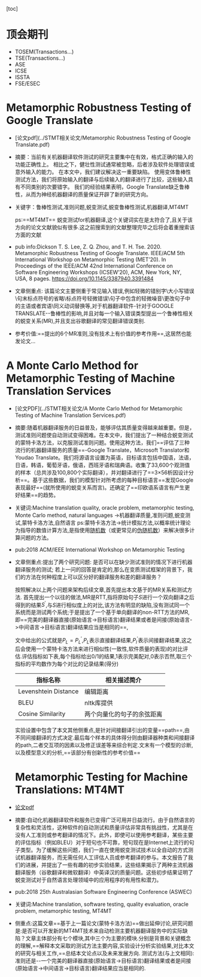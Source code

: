 [toc]



# **顶会期刊** 

- TOSEM(Transactions…)
- TSE(Transactions…)
- ASE
- ICSE
- ISSTA
- FSE/ESEC

# Metamorphic Robustness Testing of Google Translate



- [论文pdf](../STMT相关论文/Metamorphic Robustness Testing of Google Translate.pdf)

- 摘要：当前有关机器翻译软件测试的研究主要集中在有效，格式正确的输入的功能正确性上。 相比之下，健壮性测试通常被忽略，后者涉及软件处理错误或意外输入的能力。 在本文中，我们建议解决这一重要缺陷。 使用变体鲁棒性测试方法，我们将原始输入的翻译与后续输入的翻译进行了比较，这些输入具有不同类别的次要错字。 我们的经验结果表明，Google Translate缺乏鲁棒性，从而为神经机器翻译的质量保证开辟了新的研究方向。


- 关键字：鲁棒性测试,准则问题,蜕变测试,蜕变鲁棒性测试,机器翻译,MT4MT

  ps:==MT4MT== 蜕变测试for机器翻译,这个关键词实在是太符合了,且关于该方向的论文文献貌似有很多.这之前搜索到的文献整理完毕之后将会着重搜索该方面的文献

  

- pub info:Dickson T. S. Lee, Z. Q. Zhou, and T. H. Tse. 2020. Metamorphic Robustness Testing of Google Translate. IEEE/ACM 5th International Workshop on Metamorphic Testing (MET’20). In Proceedings of the IEEE/ACM 42nd International Conference on Software Engineering Workshops (ICSEW’20), ACM, New York, NY, USA, 8 pages. https://doi.org/10.1145/3387940.3391484



- 文章侧重点: 该篇论文主要侧重于常见输入错误,例如轻微的错别字\大小写错误\句末标点符号的省略\标点符号轻微错误\句子中包含的轻微噪音\更改句子中的主语或者宾语\同义动词替换等,对于机器翻译软件-针对于GOOGLE TRANSLATE--鲁棒性的影响,并且对每一个输入错误类型提出一个鲁棒性相关的蜕变关系(MR),并且支出谷歌翻译的常见翻译错误类别.


- 参考价值:==提出的6个MR准则,没有技术上有价值的参考作用==,这居然也能发论文...






# A Monte Carlo Method for Metamorphic Testing of Machine Translation Services



- [论文PDF](../STMT相关论文/A Monte Carlo Method for Metamorphic Testing
  of Machine Translation Services.pdf)

- 摘要:随着机器翻译服务的日益普及，能够评估其质量变得越来越重要。但是，测试准则问题使自动测试变得困难。在本文中，我们提出了一种结合蜕变测试的蒙特卡洛方法，以克服测试准则问题。使用这种方法，我们==评估了三种流行的机器翻译服务的质量==-Google Translate，Microsoft Translator和Youdao Translate。我们将源语言设置为英语，目标语言包括中国语，法语，日语，韩语，葡萄牙语，俄语，西班牙语和瑞典语。收集了33,600个观测值的样本（总共涉及100,800个实际翻译），并对翻译进行了==3×56析因设计分析==。基于这些数据，我们的模型针对所考虑的每种目标语言==发现Google表现最好==(就所使用的蜕变关系而言)。还确定了==印欧语系语言有产生更好结果==的趋势。

- 关键词:Machine translation quality, oracle problem, metamorphic testing, Monte Carlo method, natural languages ->机器翻译质量,准则问题,蜕变测试,蒙特卡洛方法,自然语言
  ps:蒙特卡洛方法->统计模拟方法,以概率统计理论为指导的数值计算方法,是指使用[随机数](https://zh.wikipedia.org/wiki/随机数)（或更常见的[伪随机数](https://zh.wikipedia.org/wiki/伪随机数)）来解决很多计算问题的方法。

- pub:2018 ACM/IEEE International Workshop on Metamorphic Testing

- 文章侧重点:提出了两个研究问题:
  是否可以在缺少测试准则的情况下进行机器翻译服务的测试;
  若上一问的回答是肯定的,那么在变质测试框架的背景下，我们的方法在何种程度上可以区分好的翻译服务和差的翻译服务？

  按照解决以上两个问题来架构后续文章,首先提出本文基于的MR关系和测试方法. 首先提出一个以往的做法,MR是RTT,指将原始句子$S$进行一个双向翻译之后得到的结果$S^{\prime}$,与$S$进行相似度上的对比,该方法有明显的缺陷,没有测试同一个系统而是测试两个系统;于是提出了一个基于单向翻译的non-RTT方法的MR,即==完美的翻译器直接(原始语言->目标语言)翻译结果或者是间接(原始语言->中间语言->目标语言)翻译结果应当是相同的==,

  文中给出的公式就是$P_L= P_L^{\prime}$,$P_L$表示直接翻译结果,$P_l^{\prime}$表示间接翻译结果,这之后会使用一个蒙特卡洛方法来进行相似性(一致性,软件质量的表现)的对比评估.评估指标如下表,每个指标给出0/1的结果,1表示完美配对,0表示否然,取三个指标的平均数作为每个对比的记录结果(得分)

  | 指标名称             | 相关描述简介               |
  | -------------------- | -------------------------- |
  | Levenshtein Distance | 编辑距离                   |
  | BLEU                 | nltk库提供                 |
  | Cosine Similarity    | 两个向量化的句子的余弦距离 |

  实验设置中包含了本文其他侧重点,是针对间接翻译引出的变量==path==,由不同间接翻译的方式决定.最后每个样本的具体得分则由翻译器种类和间接翻译的path,二者交互项的因素以及修正误差等来综合判定.文末有一个模型的诊断,以及模型意义的分析,==该部分有创新性的参考价值==
  
  # Metamorphic Testing for Machine Translations: MT4MT

- [论文pdf](../STMT相关论文/MetamorphicTestingforMachineTranslations-MT4MT.pdf)

- 摘要:自动化机器翻译软件和服务已变得广泛可用并日益流行。由于自然语言的复杂性和灵活性，这种软件的自动测试和质量评估非常具有挑战性，尤其是在没有人工准则或参考翻译的情况下。此外，即使可以使用参考翻译，某些主要的评估指标（例如BLEU）对于短句也不可靠，短句现在是Internet上流行的句子类型。为了缓解这些问题，我们一直在使用蜕变测试技术以全自动的方式测试机器翻译服务，而无需任何人工评估人员或参考翻译的参与。本文报告了我们的进展，并提出了一些有趣的初步实验结果，这些结果揭示了两种主流机器翻译服务（谷歌翻译和微软翻译）中英译汉的质量问题。这些初步结果证明了蜕变测试对于自然语言处理领域中的应用程序的有用性和潜力。

- pub:2018 25th Australasian Software Engineering Conference (ASWEC)

- 关键词:Machine translation, software testing, quality evaluation, oracle problem, metamorphic testing, MT4MT 

- 侧重点:这篇文章==基于上一篇论文(蒙特卡洛方法)==做出延伸讨论,研究问题是:是否可以开发新的MT4MT技术来自动检测主要机器翻译服务中的实际缺陷？文章主体部分有七个模块,其中三个为主要的模块.分别是背景和关键概念的理解,==解释本文采取的测试方法主要内容,实验设计分析实验结果,对比本文的研究与相关工作,==总结本文论点以及未来发展方向. 
  测试方法(与上文相同):准则还是--一个完美的翻译器直接(原始语言->目标语言)翻译结果或者是间接(原始语言->中间语言->目标语言)翻译结果应当是相同的.

